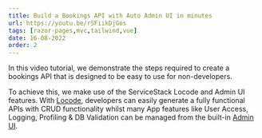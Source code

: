 ```yaml
---
title: Build a Bookings API with Auto Admin UI in minutes
url: https://youtu.be/rSFiikDjGos
tags: [razor-pages,mvc,tailwind,vue]
date: 16-08-2022
order: 2
---
```


In this video tutorial, we demonstrate the steps required to create a bookings API that is designed to be easy to use for non-developers. 

To achieve this, we make use of the ServiceStack Locode and Admin UI features.
With [Locode](/auto-ui#locode), developers can easily generate a fully functional APIs with CRUD functionality 
whilst many App features like User Access, Logging, Profiling & DB Validation can be managed from the built-in [Admin UI](/auto-ui#admin).
